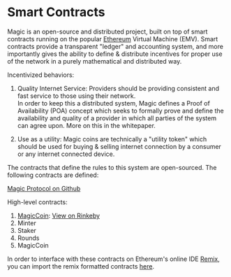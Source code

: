 # Smart Contracts 

Magic is an open-source and distributed project, built on top of smart contracts running on the popular [Ethereum](https://www.ethereum.org/) 
Virtual Machine (EMV).  Smart contracts provide a transparent "ledger" and accounting system, and more importantly gives 
the ability to define & distribute incentives for proper use of the network in a purely mathematical and distributed way.

Incentivized behaviors:
1. Quality Internet Service:  Providers should be providing consistent and fast service to those using their network.  
In order to keep this a distributed system, Magic defines a Proof of Availability (POA) concept which seeks to formally prove and define 
the availability and quality of a provider in which all parties of the system can agree upon.  More on this in 
the whitepaper.

1. Use as a utility:  Magic coins are technically a "utility token" which should be used for buying & selling internet
connection by a consumer or any internet connected device.

The contracts that define the rules to this system are open-sourced.  The following contracts are defined:

[Magic Protocol on Github](https://github.com/magic-network/magic-protocol)

High-level contracts:
1. [MagicCoin](https://github.com/magic-network/magic-protocol/blob/master/contracts/token/MagicToken.sol): [View on Rinkeby](https://rinkeby.etherscan.io/token/0xc3cbfd0d0f583987ea43d92f7bc2624052ffd6f5)
1. Minter
1. Staker
1. Rounds
1. MagicCoin

In order to interface with these contracts on Ethereum's online IDE [Remix](https://remix.ethereum.org), you can import the 
remix formatted contracts [here](https://github.com/magic-network/magic-protocol/tree/master/remix).